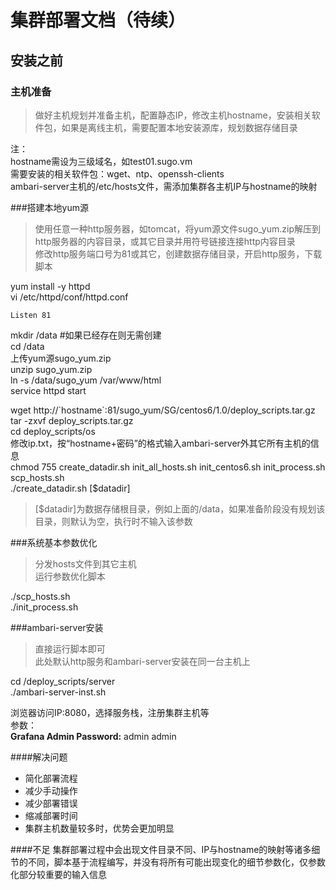 # 集群部署文档（待续） #

## 安装之前 ##
### 主机准备
> 做好主机规划并准备主机，配置静态IP，修改主机hostname，安装相关软件包，如果是离线主机，需要配置本地安装源库，规划数据存储目录

注：  
hostname需设为三级域名，如test01.sugo.vm  
需要安装的相关软件包：wget、ntp、openssh-clients  
ambari-server主机的/etc/hosts文件，需添加集群各主机IP与hostname的映射

###搭建本地yum源
> 使用任意一种http服务器，如tomcat，将yum源文件sugo_yum.zip解压到http服务器的内容目录，或其它目录并用符号链接连接http内容目录  
> 修改http服务端口号为81或其它，创建数据存储目录，开启http服务，下载脚本

yum install -y httpd    
vi /etc/httpd/conf/httpd.conf   
 
    Listen 81
mkdir /data   #如果已经存在则无需创建  
cd /data  
上传yum源sugo\_yum.zip  
unzip sugo\_yum.zip  
ln -s /data/sugo_yum /var/www/html  
service httpd start  
  
wget http://\`hostname`:81/sugo\_yum/SG/centos6/1.0/deploy\_scripts.tar.gz  
tar -zxvf deploy\_scripts.tar.gz  
cd deploy\_scripts/os  
修改ip.txt，按“hostname+密码”的格式输入ambari-server外其它所有主机的信息  
chmod 755 create\_datadir.sh init\_all\_hosts.sh init\_centos6.sh init\_process.sh scp\_hosts.sh  
./create_datadir.sh [$datadir]  
  
>[$datadir]为数据存储根目录，例如上面的/data，如果准备阶段没有规划该目录，则默认为空，执行时不输入该参数
  
  

###系统基本参数优化
>分发hosts文件到其它主机  
>运行参数优化脚本

./scp\_hosts.sh  
./init\_process.sh

###ambari-server安装
>直接运行脚本即可  
>此处默认http服务和ambari-server安装在同一台主机上  

cd /deploy_scripts/server  
./ambari-server-inst.sh  
  
浏览器访问IP:8080，选择服务栈，注册集群主机等  
参数：  
**Grafana Admin Password:** admin admin

  


####解决问题
- 简化部署流程
- 减少手动操作
- 减少部署错误
- 缩减部署时间
- 集群主机数量较多时，优势会更加明显

####不足
集群部署过程中会出现文件目录不同、IP与hostname的映射等诸多细节的不同，脚本基于流程编写，并没有将所有可能出现变化的细节参数化，仅参数化部分较重要的输入信息


